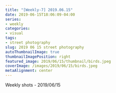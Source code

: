 ```yaml
---
title: "[Weekly-7] 2019.06.15"
date: 2019-06-15T18:06:09-04:00
series:
- weekly
categories:
- visual
tags:
- street photography
slug: 2019 06 15 street photography
autoThumbnailImage: true
thumbnailImagePosition: right
featured_image: 2019/06/15/thumbnail/birds.jpeg
coverImage: /images/2019/06/15/birds.jpeg
metaAlignment: center
---
```


Weekly shots - 2019/06/15
<!--more-->